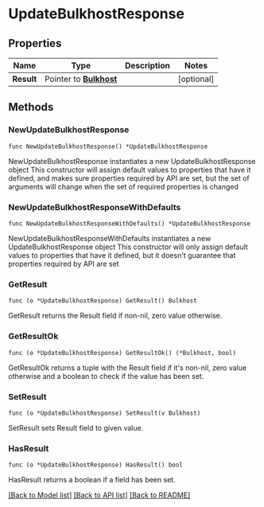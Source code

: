 # UpdateBulkhostResponse

## Properties

Name | Type | Description | Notes
------------ | ------------- | ------------- | -------------
**Result** | Pointer to [**Bulkhost**](Bulkhost.md) |  | [optional] 

## Methods

### NewUpdateBulkhostResponse

`func NewUpdateBulkhostResponse() *UpdateBulkhostResponse`

NewUpdateBulkhostResponse instantiates a new UpdateBulkhostResponse object
This constructor will assign default values to properties that have it defined,
and makes sure properties required by API are set, but the set of arguments
will change when the set of required properties is changed

### NewUpdateBulkhostResponseWithDefaults

`func NewUpdateBulkhostResponseWithDefaults() *UpdateBulkhostResponse`

NewUpdateBulkhostResponseWithDefaults instantiates a new UpdateBulkhostResponse object
This constructor will only assign default values to properties that have it defined,
but it doesn't guarantee that properties required by API are set

### GetResult

`func (o *UpdateBulkhostResponse) GetResult() Bulkhost`

GetResult returns the Result field if non-nil, zero value otherwise.

### GetResultOk

`func (o *UpdateBulkhostResponse) GetResultOk() (*Bulkhost, bool)`

GetResultOk returns a tuple with the Result field if it's non-nil, zero value otherwise
and a boolean to check if the value has been set.

### SetResult

`func (o *UpdateBulkhostResponse) SetResult(v Bulkhost)`

SetResult sets Result field to given value.

### HasResult

`func (o *UpdateBulkhostResponse) HasResult() bool`

HasResult returns a boolean if a field has been set.


[[Back to Model list]](../README.md#documentation-for-models) [[Back to API list]](../README.md#documentation-for-api-endpoints) [[Back to README]](../README.md)


